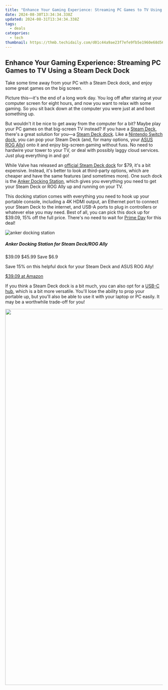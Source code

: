 ```yaml
---
title: "Enhance Your Gaming Experience: Streaming PC Games to TV Using a Steam Deck Dock"
date: 2024-08-30T13:34:34.338Z
updated: 2024-08-31T13:34:34.338Z
tags:
  - deals
categories:
  - tech
thumbnail: https://thmb.techidaily.com/d01c44a9ae23f7efe9fb5e1960e68d56b4d2035c87f626ffb448d9a10326cec7.png
---
```


## Enhance Your Gaming Experience: Streaming PC Games to TV Using a Steam Deck Dock

Take some time away from your PC with a Steam Deck dock, and enjoy some great games on the big screen.

 Picture this—it's the end of a long work day. You log off after staring at your computer screen for eight hours, and now you want to relax with some gaming. So you sit back down at the computer you were just at and boot something up.

 But wouldn't it be nice to get away from the computer for a bit? Maybe play your PC games on that big-screen TV instead? If you have a [Steam Deck](https://review-topics.techidaily.com/in-2024-complete-tutorial-to-use-vpna-to-fake-gps-location-on-vivo-x100-drfone-by-drfone-virtual-android/), there's a great solution for you—a [Steam Deck dock](https://eaxpv-info.techidaily.com/updated-in-2024-beginners-guide-how-to-create-a-youtube-channel-and-make-money/). Like a [Nintendo Switch dock](https://fox-cloud.techidaily.com/new-2024-approved-hook-creating-headline-helper/), you can pop your Steam Deck (and, for many options, your [ASUS ROG Ally](https://some-guidance.techidaily.com/2024-approved-streamline-and-shine-the-top-5-video-quality-tools/)) onto it and enjoy big-screen gaming without fuss. No need to hardwire your tower to your TV, or deal with possibly laggy cloud services. Just plug everything in and go!

 While Valve has released an [official Steam Deck dock](https://store.steampowered.com/steamdeckdock) for $79, it's a bit expensive. Instead, it's better to look at third-party options, which are cheaper and have the same features (and sometimes more). One such dock is the [Anker Docking Station](https://www.amazon.com/gp/product/B0CS6BWL4Q?tag=hotoge-20&ascsubtag=UUhtgUeUpU2003865&asc%5Frefurl=https%3A%2F%2Fwww.howtogeek.com%2Fplay-pc-games-on-the-big-screen-with-a-steam-deck-dock%2F&asc%5Fcampaign=Affiliate), which gives you everything you need to get your Steam Deck or ROG Ally up and running on your TV.

 This docking station comes with everything you need to hook up your portable console, including a 4K HDMI output, an Ethernet port to connect your Steam Deck to the internet, and USB-A ports to plug in controllers or whatever else you may need. Best of all, you can pick this dock up for $39.09, 15% off the full price. There's no need to wait for [Prime Day](https://ios-unlock.techidaily.com/in-2024-how-to-unlock-iphone-6-plus-passcode-screen-by-drfone-ios/) for this deal!

![anker docking station](https://static1.howtogeekimages.com/wordpress/wp-content/uploads/2024/06/anker-docking-station.png) 

#####  Anker Docking Station for Steam Deck/ROG Ally

$39.09 $45.99 Save $6.9 

Save 15% on this helpful dock for your Steam Deck and ASUS ROG Ally!

[$39.09 at Amazon](https://www.amazon.com/gp/product/B0CS6BWL4Q?tag=hotoge-20&ascsubtag=UUhtgUeUpU2003865&asc%5Frefurl=https%3A%2F%2Fwww.howtogeek.com%2Fplay-pc-games-on-the-big-screen-with-a-steam-deck-dock%2F&asc%5Fcampaign=Affiliate) 

 If you think a Steam Deck dock is a bit much, you can also opt for a [USB-C hub](https://extra-approaches.techidaily.com/2024-approved-joint-venture-campaigns-for-brands-on-video-platforms/), which is a bit more versatile. You'll lose the ability to prop your portable up, but you'll also be able to use it with your laptop or PC easily. It may be a worthwhile trade-off for you!

<ins class="adsbygoogle"
     style="display:block"
     data-ad-format="autorelaxed"
     data-ad-client="ca-pub-7571918770474297"
     data-ad-slot="1223367746"></ins>



<ins class="adsbygoogle"
     style="display:block"
     data-ad-client="ca-pub-7571918770474297"
     data-ad-slot="8358498916"
     data-ad-format="auto"
     data-full-width-responsive="true"></ins>



<!-- affiliate ads begin -->
<a href="https://ukaidot.sjv.io/c/5597632/1793233/19578" target="_top" id="1793233"><img src="//a.impactradius-go.com/display-ad/19578-1793233" border="0" alt="" width="1200" height="1200"/></a><img height="0" width="0" src="https://imp.pxf.io/i/5597632/1793233/19578" style="position:absolute;visibility:hidden;" border="0" />
<!-- affiliate ads end -->